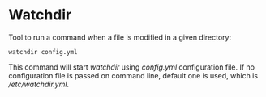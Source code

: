 Watchdir
========

Tool to run a command when a file is modified in a given directory:

    watchdir config.yml

This command will start *watchdir* using *config.yml* configuration file. If no
configuration file is passed on command line, default one is used, which is
*/etc/watchdir.yml*.